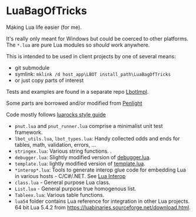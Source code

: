 # LuaBagOfTricks

Making Lua life easier (for me).

It's really only meant for Windows but could be coerced to other platforms.
The `*.lua` are pure Lua modules so *should* work anywhere.

This is intended to be used in client projects by one of several means:
  - git submodule
  - symlink: `mklink /d host_app\LBOT install_path\LuaBagOfTricks`
  - or just copy parts of interest

Tests and examples are found in a separate repo [LbotImpl](https://github.com/cepthomas/LbotImpl.git).

Some parts are borrowed and/or modified from  [Penlight](https://github.com/lunarmodules/Penlight)

Code mostly follows [luarocks style guide](https://github.com/luarocks/lua-style-guide)

- `pnut.lua` and `pnut_runner.lua` comprise a minimalist unit test framework.
- `lbot_utils.lua`, `lbot_types.lua`: Handy collected odds and ends for tables, math, validation, errors, ...
- `stringex.lua`: Various string functions. .
- `debugger.lua`: Slightly modified version of [debugger.lua](https://github.com/slembcke/debugger.lua).
- `template.lua`: lightly modified version of [template.lua](https://github.com/lunarmodules/Penlight).
- `*interop*.lua`: Tools to generate interop glue code for embedding Lua in various hosts - C/C#/.NET.
  See [Lua Interop](Interop.md)
- `class.lua` - General purpose Lua class.
- `List.lua` - General purpose true homogenous list.
- `Tableex.lua`: Various table functions.
- `lua54` folder contains Lua reference for integration in other Lua projects. 64 bit Lua 5.4.2 from https://luabinaries.sourceforge.net/download.html.
